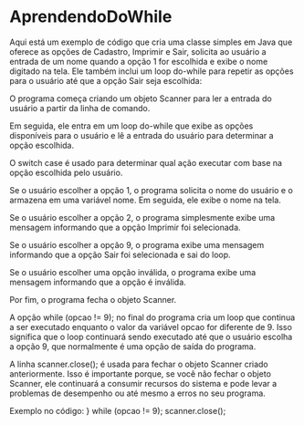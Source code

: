 # AprendendoDoWhile

Aqui está um exemplo de código que cria uma classe simples em Java que oferece as opções de Cadastro, Imprimir e Sair,
solicita ao usuário a entrada de um nome quando a opção 1 for escolhida e exibe o nome digitado na tela.
Ele também inclui um loop do-while para repetir as opções para o usuário até que a opção Sair seja escolhida:

O programa começa criando um objeto Scanner para ler a entrada do usuário a partir da linha de comando.

Em seguida, ele entra em um loop do-while que exibe as opções disponíveis para o usuário e lê a entrada do usuário para determinar a opção escolhida.

O switch case é usado para determinar qual ação executar com base na opção escolhida pelo usuário.

Se o usuário escolher a opção 1, o programa solicita o nome do usuário e o armazena em uma variável nome. Em seguida, ele exibe o nome na tela.

Se o usuário escolher a opção 2, o programa simplesmente exibe uma mensagem informando que a opção Imprimir foi selecionada.

Se o usuário escolher a opção 9, o programa exibe uma mensagem informando que a opção Sair foi selecionada e sai do loop.

Se o usuário escolher uma opção inválida, o programa exibe uma mensagem informando que a opção é inválida.

Por fim, o programa fecha o objeto Scanner.

A opção while (opcao != 9); no final do programa cria um loop que continua a ser executado enquanto o valor da variável opcao for diferente de 9.
Isso significa que o loop continuará sendo executado até que o usuário escolha a opção 9, que normalmente é uma opção de saída do programa.

A linha scanner.close(); é usada para fechar o objeto Scanner criado anteriormente. Isso é importante porque, se você não fechar o objeto Scanner,
ele continuará a consumir recursos do sistema e pode levar a problemas de desempenho ou até mesmo a erros no seu programa.

Exemplo no código:
 } while (opcao != 9);
        scanner.close();
